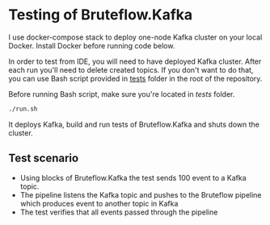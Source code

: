 # Testing of Bruteflow.Kafka

I use docker-compose stack to deploy one-node Kafka cluster on your local Docker. Install Docker before running code below.

In order to test from IDE, you will need to have deployed Kafka cluster. After each run you'll need to delete created topics. If you don't want to do that, you can use Bash script provided in [tests](tests) folder in the root of the repository.

Before running Bash script, make sure you're located in _tests_ folder.

```bash
./run.sh
```

It deploys Kafka, build and run tests of Bruteflow.Kafka and shuts down the cluster.

## Test scenario

* Using blocks of Bruteflow.Kafka the test sends 100 event to a Kafka topic.
* The pipeline listens the Kafka topic and pushes to the Bruteflow pipeline which produces event to another topic in Kafka
* The test verifies that all events passed through the pipeline
